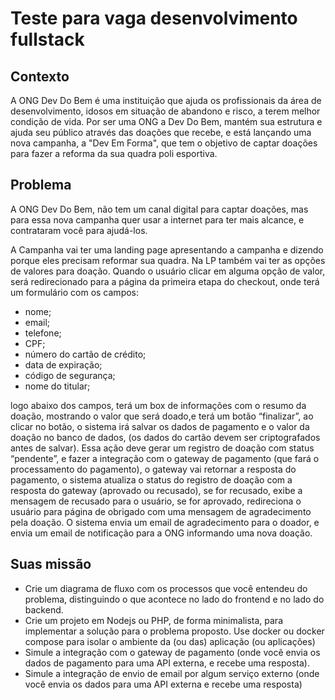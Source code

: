 # Teste para vaga desenvolvimento fullstack

## Contexto
A ONG Dev Do Bem é uma instituição que ajuda os profissionais da área de desenvolvimento, idosos em situação de abandono e risco, a terem melhor condição de vida. Por ser uma ONG a Dev Do Bem, mantém  sua estrutura e ajuda seu público através das doações que recebe, e está lançando uma nova campanha, a "Dev Em Forma", que tem o objetivo de captar doações para fazer a reforma da sua quadra poli esportiva. 


## Problema
A ONG Dev Do Bem, não tem um canal digital para captar doações, mas para essa nova campanha quer usar a internet para ter mais alcance, e contrataram você para ajudá-los.


A Campanha vai ter uma landing page apresentando a campanha e dizendo porque eles precisam reformar sua quadra. Na LP também vai ter as opções de valores para doação. Quando o usuário clicar em alguma opção de valor, será redirecionado para a página da primeira etapa do checkout, onde terá um formulário com os campos: 
- nome;
- email;
- telefone;
- CPF;
- número do cartão de crédito;
- data de expiração;
- código de segurança;
- nome do titular;

logo abaixo dos campos, terá um box de informações com o resumo da doação, mostrando o valor que será doado,e terá um botão “finalizar”, ao clicar no botão, o sistema irá salvar os dados de pagamento e o valor da doação no banco de dados, (os dados do cartão devem ser criptografados antes de salvar). Essa ação deve gerar um registro de doação com status “pendente”, e fazer a integração com o gateway de pagamento (que fará o processamento do pagamento), o gateway vai retornar a resposta do pagamento, o sistema atualiza o status do registro de doação com a resposta do gateway (aprovado ou recusado), se for recusado, exibe a mensagem de recusado para o usuário, se for aprovado, redireciona o usuário para página de obrigado com uma mensagem de agradecimento pela doação. O sistema envia um email de agradecimento para o doador, e envia um email de notificação para a ONG informando uma nova doação.


## Suas missão
- Crie um diagrama de fluxo com os processos que você entendeu do problema, distinguindo o que acontece no lado do frontend e no lado do backend.
- Crie um projeto em Nodejs ou PHP, de forma minimalista, para implementar a solução para o problema proposto. Use docker ou docker compose para isolar o ambiente da (ou das) aplicação (ou aplicações)
- Simule a integração com o gateway de pagamento (onde você envia os dados de pagamento para uma API externa, e recebe uma resposta).
- Simule a integração de envio de email por algum serviço externo (onde você envia os dados para uma API externa e recebe uma resposta)
